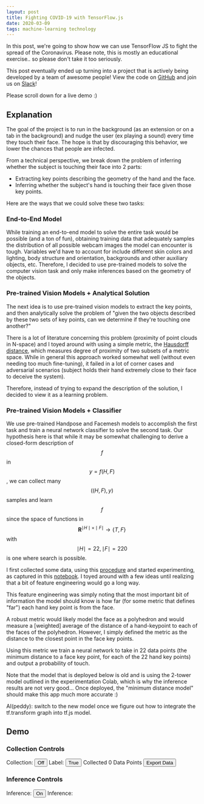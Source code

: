 ```yaml
---
layout: post
title: Fighting COVID-19 with TensorFlow.js
date: 2020-03-09
tags: machine-learning technology
---
```


In this post, we're going to show how we can use TensorFlow JS to fight the spread of the Coronavirus. Please note, this is mostly an educational exercise.. so please don't take it too seriously.

This post eventually ended up turning into a project that is actively being developed by a team of awesome people! View the code on [GitHub](https://github.com/misterpeddy/hands-down) and join us on [Slack](https://join.slack.com/t/hands-downworkspace/shared_invite/zt-d3tfskhx-fWiZ~D9sjgS3_weOGC79NA)!

Please scroll down for a live demo :)

<!-- Load tf.js libraries !--> 
<script src="https://cdn.jsdelivr.net/npm/@tensorflow/tfjs-core"></script>
<script src="https://cdn.jsdelivr.net/npm/@tensorflow/tfjs-converter"></script>

<!-- Load the pre-trained models !-->
<script src="https://cdn.jsdelivr.net/npm/@tensorflow-models/facemesh"></script>
<script src="https://cdn.jsdelivr.net/npm/@tensorflow-models/handpose"></script>

<!-- Load WASM backend for tf.js !-->
<script src="https://cdn.jsdelivr.net/npm/@tensorflow/tfjs-backend-wasm"></script>

<!-- Load three.js -->
<script src="https://cdn.jsdelivr.net/npm/three@0.106.2/build/three.min.js"></script>

<!-- Load scatter-gl.js -->
<script src="https://cdn.jsdelivr.net/npm/scatter-gl@0.0.1/lib/scatter-gl.min.js"></script>

<!-- Load main local JS libraries -->
<script type="module" src="/assets/2020-03-09-fighting-covid-19-with-tf-js/main.js"></script>

## Explanation

The goal of the project is to run in the background (as an extension or on a tab in the background) and nudge the user (ex playing a sound) every time they touch their face. The hope is that by discouraging this behavior, we lower the chances that people are infected.

From a technical perspective, we break down the problem of inferring whether the subject is touching their face into 2 parts:

* Extracting key points describing the geometry of the hand and the face.
* Inferring whether the subject's hand is touching their face given those key points.

Here are the ways that we could solve these two tasks:

### End-to-End Model

While training an end-to-end model to solve the entire task would be possible (and a ton of fun), obtaining training data that adequately samples the distribution of all possible webcam images the model can encounter is tough. Variables we'd have to account for include different skin colors and lighting, body structure and orientation, backgrounds and other auxiliary objects, etc. Therefore, I decided to use pre-trained models to solve the computer vision task and only make inferences based on the geometry of the objects.


### Pre-trained Vision Models + Analytical Solution

The next idea is to use pre-trained vision models to extract the key points, and then analytically solve the problem of "given the two objects described by these two sets of key points, can we determine if they're touching one another?" 

There is a lot of literature concerning this problem (proximity of point clouds in N-space) and I toyed around with using a simple metric, the [Hausdorff distance](https://en.wikipedia.org/wiki/Hausdorff_distance), which measures degree of proximity of two subsets of a metric space. While in general this approach worked somewhat well (without even needing too much fine-tuning), it failed in a lot of corner cases and adversarial scenarios (subject holds their hand extremely close to their face to deceive the system). 

Therefore, instead of trying to expand the description of the solution, I decided to view it as a learning problem.

### Pre-trained Vision Models + Classifier

We use pre-trained Handpose and Facemesh models to accomplish the first task and train a neural network classifier to solve the second task. Our hypothesis here is that while it may be somewhat challenging to derive a closed-form description of $$f$$ in $$y = f(H, F)$$, we can collect many $$((H, F), y)$$ samples and learn $$f$$ since the space of functions in $$\mathbf{R}^{\mid H \mid \times \mid F \mid} \rightarrow \{T,F\}$$ with $$\mid H \mid=22, \mid F \mid=220$$ is one where search is possible.

I first collected some data, using this [procedure](https://github.com/misterpeddy/hands-down#data-collection) and started experimenting, as captured in this [notebook](https://github.com/misterpeddy/hands-down/blob/master/tfx/experiment_18_03_2020.ipynb). I toyed around with a few ideas until realizing that a bit of feature engineering would go a long way.

This feature engineering was simply noting that the most important bit of information the model should know is how far (for some metric that defines "far") each hand key point is from the face. 

A robust metric would likely model the face as a polyhedron and would measure a [weighted] average of the distance of a hand-keypoint to each of the faces of the polyhedron. However, I simply defined the metric as the distance to the closest point in the face key points. 

Using this metric we train a neural network to take in 22 data points (the minimum distance to a face key point, for each of the 22 hand key points) and output a probability of touch.

Note that the model that is deployed below is old and is using the 2-tower model outlined in the experimentation Colab, which is why the inference results are not very good... Once deployed, the "minimum distance model" should make this app much more accurate :)

AI(peddy): switch to the new model once we figure out how to integrate the tf.transform graph into tf.js model.

## Demo

### Collection Controls
Collection: <button id="collection-state-btn">Off</button>
Label: <button id="label-btn">True</button>
Collected <span id="collection-txt">0</span> Data Points
<button id="export-btn">Export Data</button>
<br>

### Inference Controls
Inference: <button id="inference-state-btn">On</button>
Inference: <span id="inference-txt"></span>

<div class="canvas-wrapper">
  <video style="display:none" id="video"></video>
  <canvas id="output">
</div>



